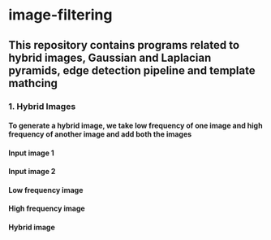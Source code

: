 # image-filtering
## This repository contains programs related to hybrid images, Gaussian and Laplacian pyramids, edge detection pipeline and template mathcing

### 1. Hybrid Images
#### To generate a hybrid image, we take low frequency of one image and high frequency of another image and add both the images

#### Input image 1 
#### Input image 2 
#### Low frequency image 
#### High frequency image 
#### Hybrid image 
